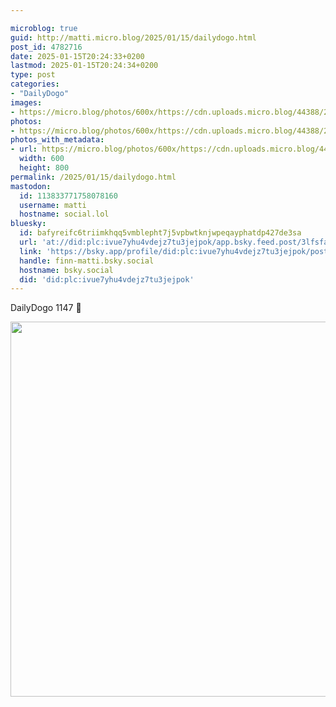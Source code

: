 ```yaml
---

microblog: true
guid: http://matti.micro.blog/2025/01/15/dailydogo.html
post_id: 4782716
date: 2025-01-15T20:24:33+0200
lastmod: 2025-01-15T20:24:34+0200
type: post
categories:
- "DailyDogo"
images:
- https://micro.blog/photos/600x/https://cdn.uploads.micro.blog/44388/2025/5c6b0c39f6444ce08ac6e58a1c429002.jpg
photos:
- https://micro.blog/photos/600x/https://cdn.uploads.micro.blog/44388/2025/5c6b0c39f6444ce08ac6e58a1c429002.jpg
photos_with_metadata:
- url: https://micro.blog/photos/600x/https://cdn.uploads.micro.blog/44388/2025/5c6b0c39f6444ce08ac6e58a1c429002.jpg
  width: 600
  height: 800
permalink: /2025/01/15/dailydogo.html
mastodon:
  id: 113833771758078160
  username: matti
  hostname: social.lol
bluesky:
  id: bafyreifc6triimkhqq5vmblepht7j5vpbwtknjwpeqayphatdp427de3sa
  url: 'at://did:plc:ivue7yhu4vdejz7tu3jejpok/app.bsky.feed.post/3lfsfafyphy24'
  link: 'https://bsky.app/profile/did:plc:ivue7yhu4vdejz7tu3jejpok/post/3lfsfafyphy24'
  handle: finn-matti.bsky.social
  hostname: bsky.social
  did: 'did:plc:ivue7yhu4vdejz7tu3jejpok'
---
```

DailyDogo 1147 🐶

<img src="/media/uploads/2025/5c6b0c39f6444ce08ac6e58a1c429002.jpg" width="600" alt="" />
